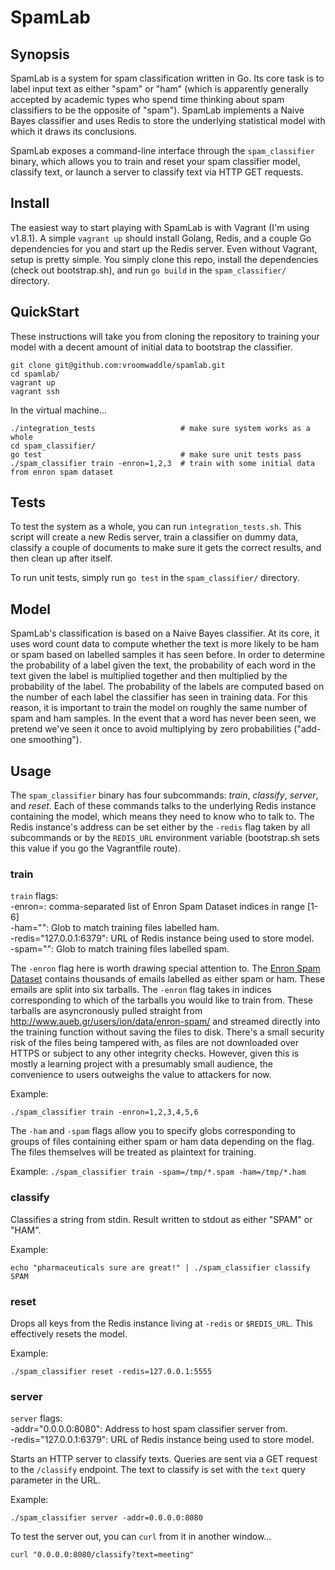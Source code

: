 # SpamLab

## Synopsis

SpamLab is a system for spam classification written in Go. Its core task is to label input text as either "spam" or "ham" (which is apparently generally accepted by academic types who spend time thinking about spam classifiers to be the opposite of "spam"). SpamLab implements a Naive Bayes classifier and uses Redis to store the underlying statistical model with which it draws its conclusions.

SpamLab exposes a command-line interface through the `spam_classifier` binary, which allows you to train and reset your spam classifier model, classify text, or launch a server to classify text via HTTP GET requests.

## Install

The easiest way to start playing with SpamLab is with Vagrant (I'm using v1.8.1). A simple `vagrant up` should install Golang, Redis, and a couple Go dependencies for you and start up the Redis server. Even without Vagrant, setup is pretty simple. You simply clone this repo, install the dependencies (check out bootstrap.sh), and run `go build` in the `spam_classifier/` directory.

## QuickStart

These instructions will take you from cloning the repository to training your model with a decent amount of initial data to bootstrap the classifier.

```
git clone git@github.com:vroomwaddle/spamlab.git
cd spamlab/
vagrant up
vagrant ssh
```
In the virtual machine...
```
./integration_tests                   # make sure system works as a whole
cd spam_classifier/
go test                               # make sure unit tests pass
./spam_classifier train -enron=1,2,3  # train with some initial data from enron spam dataset
```

## Tests

To test the system as a whole, you can run `integration_tests.sh`. This script will create a new Redis server, train a classifier on dummy data, classify a couple of documents to make sure it gets the correct results, and then clean up after itself.

To run unit tests, simply run `go test` in the `spam_classifier/` directory.

## Model

SpamLab's classification is based on a Naive Bayes classifier. At its core, it uses word count data to compute whether the text is more likely to be ham or spam based on labelled samples it has seen before. In order to determine the probability of a label given the text, the probability of each word in the text given the label is multiplied together and then multiplied by the probability of the label. The probability of the labels are computed based on the number of each label the classifier has seen in training data. For this reason, it is important to train the model on roughly the same number of spam and ham samples. In the event that a word has never been seen, we pretend we've seen it once to avoid multiplying by zero probabilities ("add-one smoothing").

## Usage

The `spam_classifier` binary has four subcommands: *train*, *classify*, *server*, and *reset*. Each of these commands talks to the underlying Redis instance containing the model, which means they need to know who to talk to. The Redis instance's address can be set either by the `-redis` flag taken by all subcommands or by the `REDIS_URL` environment variable (bootstrap.sh sets this value if you go the Vagrantfile route).

### train

`train` flags:  
-enron=: comma-separated list of Enron Spam Dataset indices in range [1-6]  
-ham="": Glob to match training files labelled ham.  
-redis="127.0.0.1:6379": URL of Redis instance being used to store model.  
-spam="": Glob to match training files labelled spam.  
    
The `-enron` flag here is worth drawing special attention to. The [Enron Spam Dataset](http://www.aueb.gr/users/ion/data/enron-spam/) contains thousands of emails labelled as either spam or ham. These emails are split into six tarballs. The `-enron` flag takes in indices corresponding to which of the tarballs you would like to train from. These tarballs are asyncronously pulled straight from http://www.aueb.gr/users/ion/data/enron-spam/ and streamed directly into the training function without saving the files to disk. There's a small security risk of the files being tampered with, as files are not downloaded over HTTPS or subject to any other integrity checks. However, given this is mostly a learning project with a presumably small audience, the convenience to users outweighs the value to attackers for now.

Example:

`./spam_classifier train -enron=1,2,3,4,5,6`

The `-ham` and `-spam` flags allow you to specify globs corresponding to groups of files containing either spam or ham data depending on the flag. The files themselves will be treated as plaintext for training.

Example:
`./spam_classifier train -spam=/tmp/*.spam -ham=/tmp/*.ham` 

### classify

Classifies a string from stdin. Result written to stdout as either "SPAM" or "HAM".

Example:

```
echo "pharmaceuticals sure are great!" | ./spam_classifier classify
SPAM
```

### reset

Drops all keys from the Redis instance living at `-redis` or `$REDIS_URL`. This effectively resets the model.

Example:

`./spam_classifier reset -redis=127.0.0.1:5555`

### server

`server` flags:  
-addr="0.0.0.0:8080": Address to host spam classifier server from.    
-redis="127.0.0.1:6379": URL of Redis instance being used to store model.   

Starts an HTTP server to classify texts. Queries are sent via a GET request to the `/classify` endpoint. The text to classify is set with the `text` query parameter in the URL.

Example:

`./spam_classifier server -addr=0.0.0.0:8080`

To test the server out, you can `curl` from it in another window...

`curl "0.0.0.0:8080/classify?text=meeting"`
